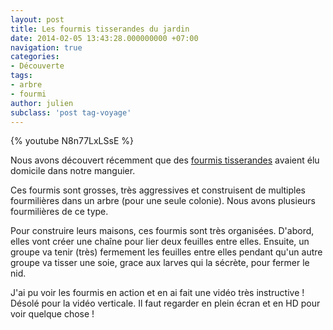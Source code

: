 ```yaml
---
layout: post
title: Les fourmis tisserandes du jardin
date: 2014-02-05 13:43:28.000000000 +07:00
navigation: true
categories:
- Découverte
tags:
- arbre
- fourmi
author: julien
subclass: 'post tag-voyage'
---
```


{% youtube N8n77LxLSsE %}

Nous avons découvert récemment que des <a href="http://www.futura-sciences.com/magazines/nature/infos/dossiers/d/zoologie-fourmi-secrets-fourmiliere-1404/page/10/" target="_blank">fourmis tisserandes</a> avaient élu domicile dans notre manguier.

Ces fourmis sont grosses, très aggressives et construisent de multiples fourmilières dans un arbre (pour une seule colonie). Nous avons plusieurs fourmilières de ce type.

Pour construire leurs maisons, ces fourmis sont très organisées. D'abord, elles vont créer une chaîne pour lier deux feuilles entre elles. Ensuite, un groupe va tenir (très) fermement les feuilles entre elles pendant qu'un autre groupe va tisser une soie, grace aux larves qui la sécrète, pour fermer le nid.

J'ai pu voir les fourmis en action et en ai fait une vidéo très instructive ! Désolé pour la vidéo verticale. Il faut regarder en plein écran et en HD pour voir quelque chose !
